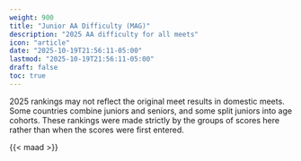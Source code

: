 ```yaml
---
weight: 900
title: "Junior AA Difficulty (MAG)"
description: "2025 AA difficulty for all meets"
icon: "article"
date: "2025-10-19T21:56:11-05:00"
lastmod: "2025-10-19T21:56:11-05:00"
draft: false
toc: true
---
```


2025 rankings may not reflect the original meet results in domestic meets. Some countries combine juniors and seniors, and some split juniors into age cohorts. These rankings were made strictly by the groups of scores here rather than when the scores were first entered.

{{< maad >}}